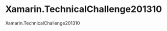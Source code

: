 Xamarin.TechnicalChallenge201310
================================

Xamarin.TechnicalChallenge201310
